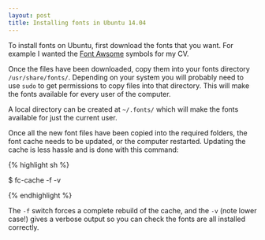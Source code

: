 ```yaml
---
layout: post
title: Installing fonts in Ubuntu 14.04
---
```


To install fonts on Ubuntu, first download the fonts that you want. For example I wanted the [Font Awsome](http://fontawesome.io/) symbols for my CV.

Once the files have been downloaded, copy them into your fonts directory `/usr/share/fonts/`. Depending on your system you will probably need to use `sudo` to get permissions to copy files into that directory. This will make the fonts available for every user of the computer.

A local directory can be created at `~/.fonts/` which will make the fonts available for just the current user.

Once all the new font files have been copied into the required folders, the font cache needs to be updated, or the computer restarted. Updating the cache is less hassle and is done with this command:

{% highlight sh  %}

$ fc-cache -f -v

{% endhighlight %}

The `-f` switch forces a complete rebuild of the cache, and the `-v` (note lower case!) gives a verbose output so you can check the fonts are all installed correctly.
